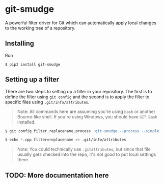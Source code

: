 git-smudge
==========

A powerful filter driver for Git which can automatically apply local changes to the
working tree of a repository.

## Installing

Run

    $ pip3 install git-smudge

## Setting up a filter

There are two steps to setting up a filter in your repository. The first is to define the
filter using `git config` and the second is to apply the filter to specific files using
`.git/info/attributes`.

> Note: All commands here are assuming you're using `bash` or another Bourne-like
> shell. If you're using Windows, you should have `GIT Bash` installed.

```sh
$ git config filter.replacename.process 'git-smudge --process --simple "Firefox" "Katiefox"'

$ echo *.cpp filter=replacename >> .git/info/attributes
```

> Note: You could technically use `.gitattributes`, but since that file usually gets
> checked into the repo, it's not good to put local settings there.

## TODO: More documentation here
